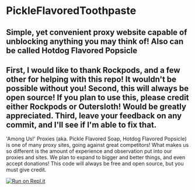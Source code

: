 # PickleFlavoredToothpaste
Simple, yet convenient proxy website capable of unblocking anything you may think of! Also can be called Hotdog Flavored Popsicle 
----------------------------------------------------------------------------------------------------------------------------------
First, I would like to thank Rockpods, and a few other for helping with this repo! It wouldn't be possible without you!
Second, this will always be open source! If you plan to use this, please credit either Rockpods or Outersloth! Would be greatly appreciated.
Third, leave your feedback on any commit, and I'll see if I'm able to fix that.
----------------------------------------------------------------------------------------------------------------------------------
'Among Us!' Proxies (aka. Pickle Flavored Soap, Hotdog Flavored Popsicle) is one of many proxy sites, going against great competitors! What makes us so different is the amount of experience and observation put into our proxies and sites. We plan to expand to bigger and better things, and even accept donations! This code will always be free and open source, but you must give credit.

[![Run on Repl.it](https://repl.it/badge/github/Outersloth/PickleFlavoredToothpaste)](https://repl.it/github/Outersloth/PickleFlavoredToothpaste)
